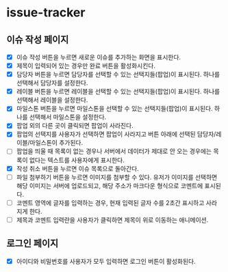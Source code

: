 # issue-tracker

## 이슈 작성 페이지

- [x] 이슈 작성 버튼을 누르면 새로운 이슈를 추가하는 화면을 표시한다.
- [x] 제목이 입력되어 있는 경우만 완료 버튼을 활성화시킨다.
- [x] 담당자 버튼을 누르면 담당자를 선택할 수 있는 선택지들(팝업)이 표시된다. 하나를 선택해서 담당자를 설정한다.
- [x] 레이블 버튼을 누르면 레이블을 선택할 수 있는 선택지들(팝업)이 표시된다. 하나를 선택해서 레이블을 설정한다.
- [x] 마일스톤 버튼을 누르면 마일스톤을 선택할 수 있는 선택지들(팝업)이 표시된다. 하나를 선택해서 마일스톤을 설정한다.
- [x] 팝업 외의 다른 곳이 클릭되면 팝업이 사라진다.
- [x] 팝업의 선택지를 사용자가 선택하면 팝업이 사라지고 버튼 아래에 선택된 담당자/레이블/마일스톤이 추가된다.
- [ ] 팝업을 띄울 때 목록이 없는 경우나 서버에서 데이터가 제대로 안 오는 경우에는 목록이 없다는 텍스트를 사용자에게 표시한다.
- [x] 작성 취소 버튼을 누르면 이슈 목록으로 돌아간다.
- [ ] 파일 첨부하기 버튼을 누르면 이미지를 첨부할 수 있다. 유저가 이미지를 선택하면 해당 이미지는 서버에 업로드되고, 해당 주소가 마크다운 형식으로 코멘트에 표시된다.
- [ ] 코멘트 영역에 글자를 입력하는 경우, 현재 입력된 글자 수를 2초간 표시하고 사라지게 한다.
- [ ] 제목과 코멘트 입력란을 사용자가 클릭하면 제목이 위로 이동하는 애니메이션.

## 로그인 페이지

- [x] 아이디와 비밀번호를 사용자가 모두 입력하면 로그인 버튼이 활성화된다.
